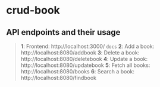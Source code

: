 # crud-book

## API endpoints and their usage
> **1**: Frontend: http://localhost:3000/ `docs`
> **2**: Add a book: http://localhost:8080/addbook
> **3**: Delete a book: http://localhost:8080/deletebook
> **4**: Update a book: http://localhost:8080/updatebook
> **5**: Fetch all books: http://localhost:8080/books
> **6**: Search a book: http://localhost:8080/findbook 
